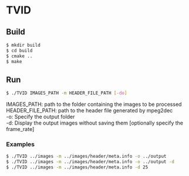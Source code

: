 # TVID

## Build

```bash
$ mkdir build
$ cd build
$ cmake ..
$ make
```

## Run

```bash
$ ./TVID IMAGES_PATH -m HEADER_FILE_PATH [-do]
```
IMAGES_PATH: path to the folder containing the images to be processed \
HEADER_FILE_PATH: path to the header file generated by mpeg2dec \
-o: Specify the output folder \
-d: Display the output images without saving them [optionally specify the frame_rate]

### Examples

```bash
$ ./TVID ../images -m ../images/header/meta.info -o ../output
$ ./TVID ../images -m ../images/header/meta.info -o ../output -d
$ ./TVID ../images -m ../images/header/meta.info -d 25
```
